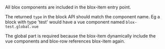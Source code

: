All blox components are included in the blox-item entry point.

The returned `type` in the block API should match the component name. Eg a block with type 'test' would have a vue component named `blox-test.global.vue`

The global part is required because the blox-item dynamically include the vue components and blox-row references blox-item again.
